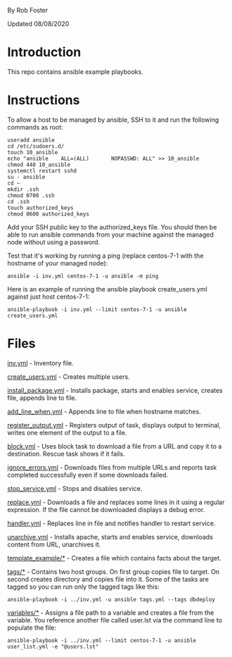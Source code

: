 By Rob Foster

Updated 08/08/2020

# Introduction
This repo contains ansible example playbooks.

# Instructions
To allow a host to be managed by ansible, SSH to it and run the following commands as root:
```
useradd ansible
cd /etc/sudoers.d/
touch 10_ansible
echo "ansible    ALL=(ALL)       NOPASSWD: ALL" >> 10_ansible
chmod 440 10_ansible
systemctl restart sshd
su - ansible
cd ~
mkdir .ssh
chmod 0700 .ssh
cd .ssh
touch authorized_keys
chmod 0600 authorized_keys
```
Add your SSH public key to the authorized_keys file. You should then be able to run ansible commands from your machine against the managed node without using a password. 

Test that it's working by running a ping (replace centos-7-1 with the hostname of your managed node):
```
ansible -i inv.yml centos-7-1 -u ansible -m ping 
```
Here is an example of running the ansible playbook create_users.yml against just host centos-7-1:
```
ansible-playbook -i inv.yml --limit centos-7-1 -u ansible create_users.yml
```

# Files
[inv.yml](inv.yml) - Inventory file.

[create_users.yml](create_users.yml) - Creates multiple users. 

[install_package.yml](install_package.yml) - Installs package, starts and enables service, creates file, appends line to file.

[add_line_when.yml](add_line_when.yml) - Appends line to file when hostname matches.

[register_output.yml](register_output.yml) - Registers output of task, displays output to terminal, writes one element of the output to a file.

[block.yml](block.yml) - Uses block task to download a file from a URL and copy it to a destination. Rescue task shows if it fails.

[ignore_errors.yml](ignore_errors.yml) - Downloads files from multiple URLs and reports task completed successfully even if some downloads failed. 

[stop_service.yml](stop_service.yml) - Stops and disables service.

[replace.yml](replace.yml) - Downloads a file and replaces some lines in it using a regular expression. If the file cannot be downloaded displays a debug error. 

[handler.yml](handler.yml) - Replaces line in file and notifies handler to restart service.

[unarchive.yml](unarchive.yml) - Installs apache, starts and enables service, downloads content from URL, unarchives it.

[template_example/*](template_example) - Creates a file which contains facts about the target.

[tags/*](tags) - Contains two host groups. On first group copies file to target. On second creates directory and copies file into it. Some of the tasks are tagged so you can run only the tagged tags like this:
```
ansible-playbook -i ../inv.yml -u ansible tags.yml --tags dbdeploy
```

[variables/*](variables) - Assigns a file path to a variable and creates a file from the variable. You reference another file called user.lst via the command line to populate the file:
```
ansible-playbook -i ../inv.yml --limit centos-7-1 -u ansible user_list.yml -e "@users.lst"
```